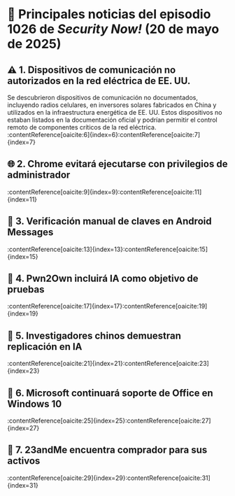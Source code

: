 # 📰 Principales noticias del episodio 1026 de *Security Now!* (20 de mayo de 2025)

## ⚠️ 1. Dispositivos de comunicación no autorizados en la red eléctrica de EE. UU.
Se descubrieron dispositivos de comunicación no documentados, incluyendo radios celulares, en inversores solares fabricados en China y utilizados en la infraestructura energética de EE. UU. Estos dispositivos no estaban listados en la documentación oficial y podrían permitir el control remoto de componentes críticos de la red eléctrica. :contentReference[oaicite:6]{index=6}:contentReference[oaicite:7]{index=7}

## 🌐 2. Chrome evitará ejecutarse con privilegios de administrador
:contentReference[oaicite:9]{index=9}:contentReference[oaicite:11]{index=11}

## 🔐 3. Verificación manual de claves en Android Messages
:contentReference[oaicite:13]{index=13}:contentReference[oaicite:15]{index=15}

## 🧠 4. Pwn2Own incluirá IA como objetivo de pruebas
:contentReference[oaicite:17]{index=17}:contentReference[oaicite:19]{index=19}

## 🤖 5. Investigadores chinos demuestran replicación en IA
:contentReference[oaicite:21]{index=21}:contentReference[oaicite:23]{index=23}

## 📝 6. Microsoft continuará soporte de Office en Windows 10
:contentReference[oaicite:25]{index=25}:contentReference[oaicite:27]{index=27}

## 🧬 7. 23andMe encuentra comprador para sus activos
:contentReference[oaicite:29]{index=29}:contentReference[oaicite:31]{index=31}
